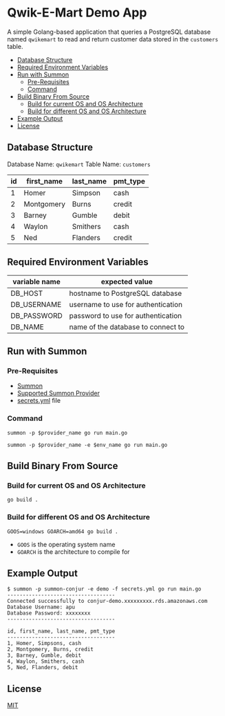 # Qwik-E-Mart Demo App <!-- omit in toc -->

A simple Golang-based application that queries a PostgreSQL database named `qwikemart` to read and return customer data stored in the `customers` table.

- [Database Structure](#database-structure)
- [Required Environment Variables](#required-environment-variables)
- [Run with Summon](#run-with-summon)
  - [Pre-Requisites](#pre-requisites)
  - [Command](#command)
- [Build Binary From Source](#build-binary-from-source)
  - [Build for current OS and OS Architecture](#build-for-current-os-and-os-architecture)
  - [Build for different OS and OS Architecture](#build-for-different-os-and-os-architecture)
- [Example Output](#example-output)
- [License](#license)

## Database Structure

Database Name: `qwikemart`
Table Name: `customers`

|id|first_name|last_name|pmt_type|
|-|-|-|-|
|1|Homer|Simpson|cash|
|2|Montgomery|Burns|credit|
|3|Barney|Gumble|debit|
|4|Waylon|Smithers|cash|
|5|Ned|Flanders|credit|

## Required Environment Variables

|variable name|expected value|
|-|-|
|DB_HOST|hostname to PostgreSQL database|
|DB_USERNAME|username to use for authentication|
|DB_PASSWORD|password to use for authentication|
|DB_NAME|name of the database to connect to|

## Run with Summon

### Pre-Requisites

* [Summon](https://cyberark.github.io/summon)
* [Supported Summon Provider](https://cyberark.github.io/summon/#providers)
* [secrets.yml](secrets.yml) file

### Command

```shell
summon -p $provider_name go run main.go
```

```shell
summon -p $provider_name -e $env_name go run main.go
```

## Build Binary From Source

### Build for current OS and OS Architecture

```shell
go build .
```

### Build for different OS and OS Architecture

```shell
GOOS=windows GOARCH=amd64 go build .
```

* `GOOS` is the operating system name
* `GOARCH` is the architecture to compile for

## Example Output

```shell
$ summon -p summon-conjur -e demo -f secrets.yml go run main.go
-----------------------------------
Connected successfully to conjur-demo.xxxxxxxxx.rds.amazonaws.com
Database Username: apu
Database Password: xxxxxxxx
-----------------------------------

id, first_name, last_name, pmt_type
-----------------------------------
1, Homer, Simpsons, cash
2, Montgomery, Burns, credit
3, Barney, Gumble, debit
4, Waylon, Smithers, cash
5, Ned, Flanders, debit
```

## License

[MIT](LICENSE)